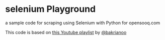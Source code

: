 # selenium Playground
a sample code for scraping using Selenium with Python for opensooq.com 

This code is based on [this Youtube playlist](https://www.youtube.com/playlist?list=PLvLvlVqNQGHD1XUJSYfYezvs9gLdaWHId) by [@bakrianoo](https://github.com/bakrianoo)
